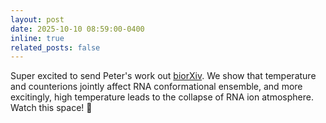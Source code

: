 ```yaml
---
layout: post
date: 2025-10-10 08:59:00-0400
inline: true
related_posts: false
---
```


Super excited to send Peter's work out [biorXiv](https://www.biorxiv.org/content/10.1101/2025.10.20.683600v1). We show that temperature and counterions jointly affect RNA conformational ensemble, and more excitingly, high temperature leads to the collapse of RNA ion atmosphere. Watch this space! :tada: